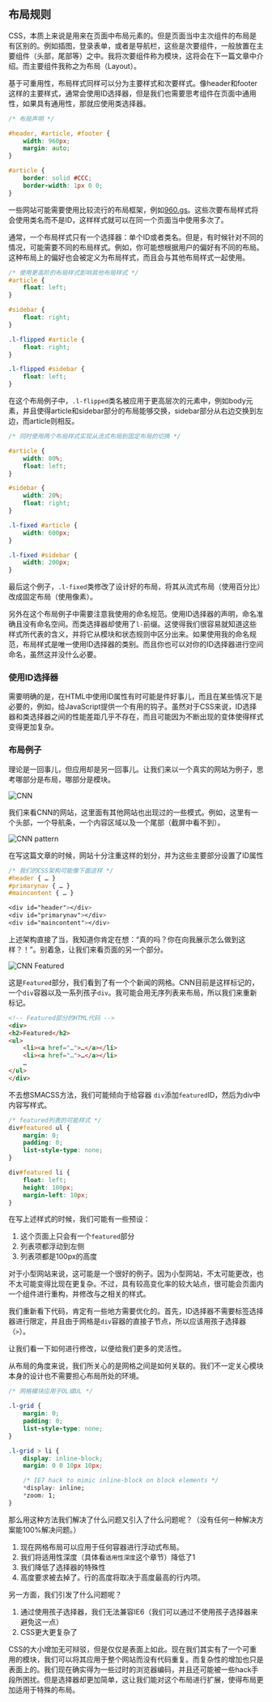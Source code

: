## 布局规则

CSS，本质上来说是用来在页面中布局元素的。但是页面当中主次组件的布局是有区别的。例如插图，登录表单，或者是导航栏，这些是次要组件，一般放置在主要组件（头部，尾部等）之中。我将次要组件称为模块，这将会在下一篇文章中介绍。而主要组件我称之为布局（Layout）。

基于可重用性，布局样式同样可以分为主要样式和次要样式。像header和footer这样的主要样式，通常会使用ID选择器，但是我们也需要思考组件在页面中通用性，如果具有通用性，那就应使用类选择器。

```css
/* 布局声明 */

#header, #article, #footer {
    width: 960px;
    margin: auto;
}

#article {
    border: solid #CCC;
    border-width: 1px 0 0;
}
```

一些网站可能需要使用比较流行的布局框架，例如[960.gs](https://960.gs/)。这些次要布局样式将会使用类名而不是ID，这样样式就可以在同一个页面当中使用多次了。

通常，一个布局样式只有一个选择器：单个ID或者类名。但是，有时候针对不同的情况，可能需要不同的布局样式。例如，你可能想根据用户的偏好有不同的布局。这种布局上的偏好也会被定义为布局样式，而且会与其他布局样式一起使用。

```css
/* 使用更高阶的布局样式影响其他布局样式 */
#article {
    float: left;
}

#sidebar {
    float: right;
}

.l-flipped #article {
    float: right;
}

.l-flipped #sidebar {
    float: left;
}
```

在这个布局例子中，`.l-flipped`类名被应用于更高层次的元素中，例如body元素，并且使得article和sidebar部分的布局能够交换，sidebar部分从右边交换到左边，而article则相反。

```css
/* 同时使用两个布局样式实现从流式布局到固定布局的切换 */

#article {
    width: 80%;
    float: left;
}

#sidebar {
    width: 20%;
    float: right;
}

.l-fixed #article {
    width: 600px;
}

.l-fixed #sidebar {
    width: 200px;
}
```

最后这个例子，`.l-fixed`类修改了设计好的布局，将其从流式布局（使用百分比）改成固定布局（使用像素）。

另外在这个布局例子中需要注意我使用的命名规范。使用ID选择器的声明，命名准确且没有命名空间。而类选择器却使用了`l-`前缀。这使得我们很容易就知道这些样式所代表的含义，并将它从模块和状态规则中区分出来。如果使用我的命名规范，布局样式是唯一使用ID选择器的类别。而且你也可以对你的ID选择器进行空间命名，虽然这并没什么必要。

### 使用ID选择器

需要明确的是，在HTML中使用ID属性有时可能是件好事儿，而且在某些情况下是必要的，例如，给JavaScript提供一个有用的钩子。虽然对于CSS来说，ID选择器和类选择器之间的性能差距几乎不存在，而且可能因为不断出现的变体使得样式变得更加复杂。

### 布局例子

理论是一回事儿，但应用却是另一回事儿。让我们来以一个真实的网站为例子，思考哪部分是布局，哪部分是模块。

![CNN](../assets/5-1.png)

我们来看CNN的网站，这里面有其他网站也出现过的一些模式。例如，这里有一个头部，一个导航条，一个内容区域以及一个尾部（截屏中看不到）。

![CNN pattern](../assets/5-2.png)

在写这篇文章的时候，网站十分注重这样的划分，并为这些主要部分设置了ID属性

```css
/* 我们的CSS架构可能像下面这样 */
#header { … }
#primarynav { … }
#maincontent { … }

<div id="header"></div>
<div id="primarynav"></div>
<div id="maincontent"></div>
```

上述架构直接了当，我知道你肯定在想：“真的吗？你在向我展示怎么做到这样？！”。别着急，让我们来看页面的另一个部分。

![CNN Featured](../assets/5-3.png)

这是`Featured`部分，我们看到了有一个个新闻的网格。CNN目前是这样标记的，一个`div`容器以及一系列孩子`div`。我可能会用无序列表来布局，所以我们来重新标记。

```html
<!-- Featured部分的HTML代码 -->
<div>
<h2>Featured</h2>
<ul>
    <li><a href="…">…</a></li>
    <li><a href="…">…</a></li>
    …
</ul>
</div>
```

不去想SMACSS方法，我们可能倾向于给容器 `div`添加`featured`ID，然后为div中内容写样式。

```css
/* featured列表的可能样式 */
div#featured ul { 
    margin: 0;
    padding: 0;
    list-style-type: none;
}

div#featured li {
    float: left;
    height: 100px;
    margin-left: 10px;
}
```

在写上述样式的时候，我们可能有一些预设：

1. 这个页面上只会有一个`featured`部分
2. 列表项都浮动到左侧
3. 列表项都是100px的高度

对于小型网站来说，这可能是一个很好的例子。因为小型网站，不太可能更改，也不太可能变得比现在更复杂。不过，具有较高变化率的较大站点，很可能会页面内一个组件进行重构，并修改与之相关的样式。

我们重新看下代码，肯定有一些地方需要优化的。首先，ID选择器不需要标签选择器进行限定，并且由于网格是`div`容器的直接子节点，所以应该用孩子选择器（`>`）。

让我们看一下如何进行修改，以便给我们更多的灵活性。

从布局的角度来说，我们所关心的是网格之间是如何关联的。我们不一定关心模块本身的设计也不需要担心布局所处的环境。

```css
/* 网格模块应用于OL或UL */

.l-grid {
    margin: 0;
    padding: 0;
    list-style-type: none;
}

.l-grid > li {
    display: inline-block;
    margin: 0 0 10px 10px; 

    /* IE7 hack to mimic inline-block on block elements */
    *display: inline;
    *zoom: 1;
}
```

那么用这种方法我们解决了什么问题又引入了什么问题呢？（没有任何一种解决方案能100%解决问题。）

1. 现在网格布局可以应用于任何容器进行浮动式布局。
2. 我们将适用性深度（具体看`适用性深度`这个章节）降低了1
3. 我们降低了选择器的特殊性
4. 高度要求被去掉了。行的高度将取决于高度最高的行内项。

另一方面，我们引发了什么问题呢？

1. 通过使用孩子选择器，我们无法兼容IE6（我们可以通过不使用孩子选择器来避免这一点）
2. CSS更大更复杂了

CSS的大小增加无可辩驳，但是仅仅是表面上如此。现在我们其实有了一个可重用的模块，我们可以将其应用于整个网站而没有代码重复。而复杂性的增加也只是表面上的。我们现在确实得为一些过时的浏览器编码，并且还可能被一些hack手段所困扰。但是选择器却更加简单，这让我们能对这个布局进行扩展，使得布局更加适用于特殊的布局。

